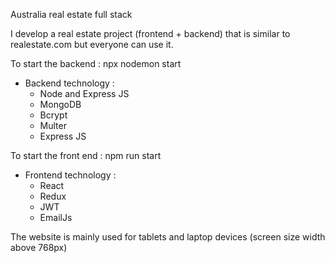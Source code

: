 Australia real estate full stack

I develop a real estate project (frontend + backend) that is similar to realestate.com but everyone can use it.

To start the backend : npx nodemon start 
+ Backend technology : 
  + Node and Express JS
  + MongoDB
  + Bcrypt
  + Multer
  + Express JS

To start the front end : npm run start
+ Frontend technology : 
  + React
  + Redux
  + JWT
  + EmailJs

The website is mainly used for tablets and laptop devices (screen size width above 768px)
